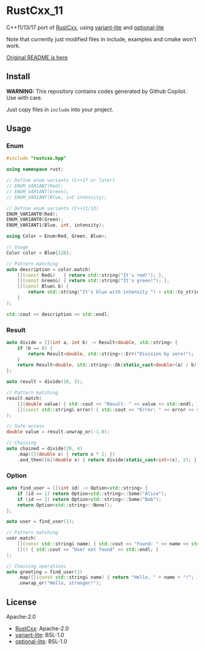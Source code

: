 # RustCxx_11

C++11/13/17 port of [RustCxx](https://github.com/DapengFeng/RustCxx), using [variant-lite](https://github.com/martinmoene/variant-lite) and [optional-lite](https://github.com/martinmoene/optional-lite)

Note that currently just modified files in include, examples and cmake won't work.

[Original README is here](README_ORIG.md)

## Install

**WARNING:** This repository contains codes generated by Github Copilot. Use with care.

Just copy files in `include` into your project.

## Usage

### Enum

```cpp
#include "rustcxx.hpp"

using namespace rust;

// Define enum variants (C++17 or later)
// ENUM_VARIANT(Red);
// ENUM_VARIANT(Green);
// ENUM_VARIANT(Blue, int intensity);

// Define enum variants (C++11/13)
ENUM_VARIANT0(Red);
ENUM_VARIANT0(Green);
ENUM_VARIANT1(Blue, int, intensity);

using Color = Enum<Red, Green, Blue>;

// Usage
Color color = Blue{128};

// Pattern matching
auto description = color.match(
    [](const Red&)   { return std::string("It's red!"); },
    [](const Green&) { return std::string("It's green!"); },
    [](const Blue& b) {
        return std::string("It's blue with intensity ") + std::to_string(b.intensity);
    }
);

std::cout << description << std::endl;
```

### Result

```cpp
auto divide = [](int a, int b) -> Result<double, std::string> {
    if (b == 0) {
        return Result<double, std::string>::Err("Division by zero!");
    }
    return Result<double, std::string>::Ok(static_cast<double>(a) / b);
};

auto result = divide(10, 2);

// Pattern matching
result.match(
    [](double value) { std::cout << "Result: " << value << std::endl; },
    [](const std::string& error) { std::cout << "Error: " << error << std::endl; }
);

// Safe access
double value = result.unwrap_or(-1.0);

// Chaining
auto chained = divide(20, 4)
    .map([](double x) { return x * 2; })
    .and_then([&](double x) { return divide(static_cast<int>(x), 2); });
```

### Option

```cpp
auto find_user = [](int id) -> Option<std::string> {
    if (id == 1) return Option<std::string>::Some("Alice");
    if (id == 2) return Option<std::string>::Some("Bob");
    return Option<std::string>::None();
};

auto user = find_user(1);

// Pattern matching
user.match(
    [](const std::string& name) { std::cout << "Found: " << name << std::endl; },
    []() { std::cout << "User not found" << std::endl; }
);

// Chaining operations
auto greeting = find_user(1)
    .map([](const std::string& name) { return "Hello, " + name + "!"; })
    .unwrap_or("Hello, stranger!");
```

## License

Apache-2.0

- [RustCxx](https://github.com/DapengFeng/RustCxx): Apache-2.0
- [variant-lite](https://github.com/martinmoene/variant-lite): BSL-1.0
- [optional-lite](https://github.com/martinmoene/optional-lite): BSL-1.0
